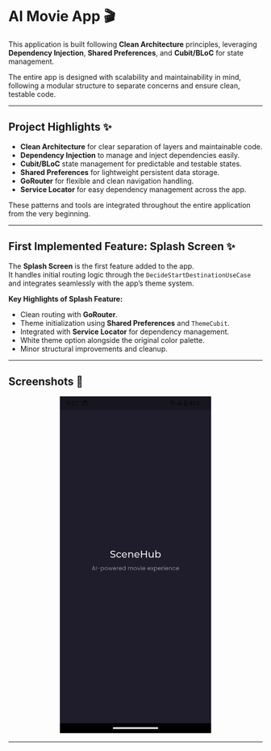 # AI Movie App 🎬

This application is built following **Clean Architecture** principles, leveraging **Dependency Injection**, **Shared Preferences**, and **Cubit/BLoC** for state management.

The entire app is designed with scalability and maintainability in mind, following a modular structure to separate concerns and ensure clean, testable code.

---

## Project Highlights ✨

- **Clean Architecture** for clear separation of layers and maintainable code.
- **Dependency Injection** to manage and inject dependencies easily.
- **Cubit/BLoC** state management for predictable and testable states.
- **Shared Preferences** for lightweight persistent data storage.
- **GoRouter** for flexible and clean navigation handling.
- **Service Locator** for easy dependency management across the app.

These patterns and tools are integrated throughout the entire application from the very beginning.

---

## First Implemented Feature: Splash Screen ✨

The **Splash Screen** is the first feature added to the app.  
It handles initial routing logic through the `DecideStartDestinationUseCase` and integrates seamlessly with the app’s theme system.

**Key Highlights of Splash Feature:**
- Clean routing with **GoRouter**.
- Theme initialization using **Shared Preferences** and `ThemeCubit`.
- Integrated with **Service Locator** for dependency management.
- White theme option alongside the original color palette.
- Minor structural improvements and cleanup.

---

## Screenshots 📸

<p align="center">
  <img src="assets/screenshots/splash_features/splash_dark.png" alt="Splash Screen Dark" width="300">
</p>

---

